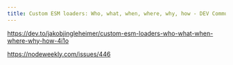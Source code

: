 ```yaml
---
title: Custom ESM loaders: Who, what, when, where, why, how - DEV Community
---
```


https://dev.to/jakobjingleheimer/custom-esm-loaders-who-what-when-where-why-how-4i1o

https://nodeweekly.com/issues/446

